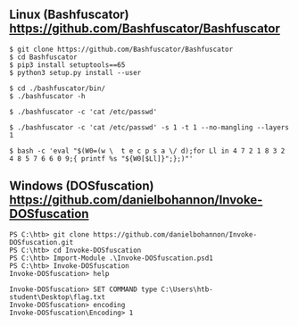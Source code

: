 ## Linux (Bashfuscator) https://github.com/Bashfuscator/Bashfuscator

```shell-session
$ git clone https://github.com/Bashfuscator/Bashfuscator
$ cd Bashfuscator
$ pip3 install setuptools==65
$ python3 setup.py install --user
```

```shell-session
$ cd ./bashfuscator/bin/
$ ./bashfuscator -h
```

```shell-session
$ ./bashfuscator -c 'cat /etc/passwd'
```

```shell-session
$ ./bashfuscator -c 'cat /etc/passwd' -s 1 -t 1 --no-mangling --layers 1
```

```shell-session
$ bash -c 'eval "$(W0=(w \  t e c p s a \/ d);for Ll in 4 7 2 1 8 3 2 4 8 5 7 6 6 0 9;{ printf %s "${W0[$Ll]}";};)"'
```

## Windows (DOSfuscation) https://github.com/danielbohannon/Invoke-DOSfuscation
```powershell-session
PS C:\htb> git clone https://github.com/danielbohannon/Invoke-DOSfuscation.git
PS C:\htb> cd Invoke-DOSfuscation
PS C:\htb> Import-Module .\Invoke-DOSfuscation.psd1
PS C:\htb> Invoke-DOSfuscation
Invoke-DOSfuscation> help
```
```powershell-session
Invoke-DOSfuscation> SET COMMAND type C:\Users\htb-student\Desktop\flag.txt
Invoke-DOSfuscation> encoding
Invoke-DOSfuscation\Encoding> 1
```
